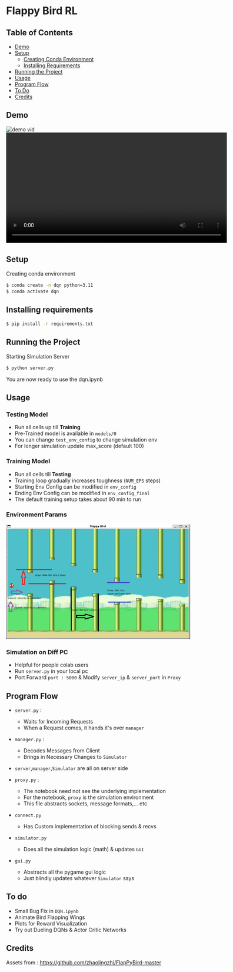 # Flappy Bird RL

## Table of Contents
- [Demo](#demo)
- [Setup](#setup)
  - [Creating Conda Environment](#creating-conda-environment)
  - [Installing Requirements](#installing-requirements)
- [Running the Project](#running-the-project)
- [Usage](#usage)
- [Program Flow](#program-flow)
- [To Do](#to-do)
- [Credits](#credits)

## Demo
![demo vid](https://github.com/user-attachments/assets/92d79e54-8abc-4abb-8abc-794c4a425771)
<video width="600" controls>
  <source src="https://github.com/user-attachments/assets/92d79e54-8abc-4abb-8abc-794c4a425771.mov" type="video/mp4">
</video>

## Setup
Creating conda environment
```bash
$ conda create -n dqn python=3.11
$ conda activate dqn
```

## Installing requirements
```bash
$ pip install -r requirements.txt
```

## Running the Project
Starting Simulation Server
```bash
$ python server.py
```
You are now ready to use the dqn.ipynb

## Usage
### Testing Model
- Run all cells up till **Training**
- Pre-Trained model is available in `models/0`
- You can change `test_env_config` to change simulation env
- For longer simulation update max_score (default 100)

### Training Model
- Run all cells till **Testing**
- Training loop gradually increases toughness (`NUM_EPS` steps)
- Starting Env Config can be modified in `env_config`
- Ending Env Config can be modified in `env_config_final`
- The default training setup takes about 90 min to run

### Environment Params
<img src="./Simulator/env.png" alt="Environment Image" width="500"/>

### Simulation on Diff PC
- Helpful for people colab users
- Run `server.py` in your local pc
- Port Forward `port : 5000` & Modify `server_ip` & `server_port` in `Proxy`

## Program Flow
- `server.py` : 
  - Waits for Incoming Requests
  - When a Request comes, it hands it's over `manager`

- `manager.py` :
  - Decodes Messages from Client
  - Brings in Necessary Changes to `Simulator`

- `server`,`manager`,`Simulator` are all on server side

- `proxy.py` :
  - The notebook need not see the underlying implementation
  - For the notebook, `proxy` is the simulation environment
  - This file abstracts sockets, message formats,... etc

- `connect.py`
  - Has Custom implementation of blocking sends & recvs

- `simulator.py` 
  - Does all the simulation logic (math) & updates `GUI`

- `gui.py`
  - Abstracts all the pygame gui logic
  - Just blindly updates whatever `Simulator` says

## To do
- Small Bug Fix in `DQN.ipynb`
- Animate Bird Flapping Wings
- Plots for Reward Visualization
- Try out Dueling DQNs & Actor Critic Networks

## Credits
Assets from : https://github.com/zhaolingzhi/FlapPyBird-master
